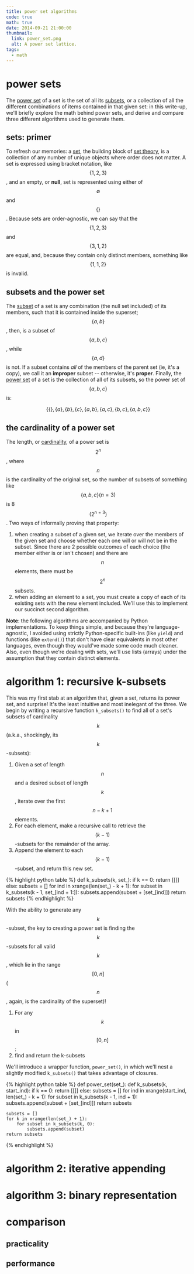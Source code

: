 ```yaml
---
title: power set algorithms
code: true
math: true
date: 2014-09-21 21:00:00
thumbnail:
  link: power_set.png
  alt: A power set lattice.
tags:
  - math
---
```


# power sets
The [power set](http://en.wikipedia.org/wiki/Power_set) of a set is the set of all its
[subsets](http://en.wikipedia.org/wiki/Subset), or a collection of all the different combinations of items contained in
that given set: in this write-up, we'll briefly explore the math behind power sets, and derive and compare three
different algorithms used to generate them.

## sets: primer
To refresh our memories: a [set](http://en.wikipedia.org/wiki/Set_(mathematics)), the building block of [set
theory](http://en.wikipedia.org/wiki/Set_theory), is a collection of any number of unique objects where order does not
matter. A set is expressed using bracket notation, like $$\{1, 2, 3\}$$, and an empty, or **null**, set is represented
using either of $$\emptyset$$ and $$\{\}$$. Because sets are order-agnostic, we can say that the $$\{1, 2, 3\}$$ and
$$\{3, 1, 2\}$$ are equal, and, because they contain only distinct members, something like $$\{1, 1, 2\}$$ is invalid.

## subsets and the power set
The [subset](http://en.wikipedia.org/wiki/Subset) of a set is any combination (the null set included) of its members,
such that it is contained inside the superset; $$\{a, b\}$$, then, is a subset of $$\{a, b, c\}$$, while $$\{a, d\}$$
is not. If a subset contains *all* of the members of the parent set (ie, it's a copy), we call it an **improper**
subset -- otherwise, it's **proper**. Finally, the [power set](http://en.wikipedia.org/wiki/Power_set) of a set is the
collection of all of its subsets, so the power set of $$\{a, b, c\}$$ is:

$$
\{
    \{\},
    \{a\},
    \{b\},
    \{c\},
    \{a, b\},
    \{a, c\},
    \{b, c\},
    \{a, b, c\}
\}
$$

## the cardinality of a power set
The length, or [cardinality](http://en.wikipedia.org/wiki/Cardinality), of a power set is $$2^n$$, where $$n$$ is the
cardinality of the original set, so the number of subsets of something like $$\{a, b, c\} (n=3)$$ is 8 $$(2^{n=3})$$.
Two ways of informally proving that property:

  1. when creating a subset of a given set, we iterate over the members of the given set and choose whether each one
     will or will not be in the subset. Since there are 2 possible outcomes of each choice (the member either is or
     isn't chosen) and there are $$n$$ elements, there must be $$2^n$$ subsets.
  2. when adding an element to a set, you must create a copy of each of its existing sets with the new element
     included. We'll use this to implement our succinct second algorithm.

**Note**: the following algorithms are accompanied by Python implementations. To keep things simple, and because
they're language-agnostic, I avoided using strictly Python-specific built-ins (like `yield`) and functions (like
`extend()`) that don't have clear equivalents in most other languages, even though they would've made some code much
cleaner. Also, even though we're dealing with sets, we'll use lists (arrays) under the assumption that they contain
distinct elements.

# algorithm 1: recursive k-subsets
This was my first stab at an algorithm that, given a set, returns its power set, and surprise! It's the least
intuitive and most inelegant of the three. We begin by writing a recursive function `k_subsets()` to find all of a
set's subsets of cardinality $$k$$ (a.k.a., shockingly, its $$k$$-subsets):

  1. Given a set of length $$n$$ and a desired subset of length $$k$$, iterate over the first $$n - k + 1$$ elements.
  2. For each element, make a recursive call to retrieve the $$(k-1)$$-subsets for the remainder of the array.
  3. Append the element to each $$(k-1)$$-subset, and return this new set.

{% highlight python table %}
def k_subsets(k, set_):
    if k == 0:
        return [[]]
    else:
        subsets = []
        for ind in xrange(len(set_) - k + 1):
            for subset in k_subsets(k - 1, set_[ind + 1:]):
                subsets.append(subset + [set_[ind]])
        return subsets
{% endhighlight %}

With the ability to generate any $$k$$-subset, the key to creating a power set is finding the $$k$$-subsets for all
valid $$k$$, which lie in the range $$[0, n]$$ ($$n$$, again, is the cardinality of the superset)!

  1. For any $$k$$ in $$[0, n]$$:
  2. find and return the k-subsets

We'll introduce a wrapper function, `power_set()`, in which we'll nest a slightly modified `k_subsets()` that takes
advantage of closures.

{% highlight python table %}
def power_set(set_):
    def k_subsets(k, start_ind):
        if k == 0:
            return [[]]
        else:
            subsets = []
            for ind in xrange(start_ind, len(set_) - k + 1):
                for subset in k_subsets(k - 1, ind + 1):
                    subsets.append(subset + [set_[ind]])
            return subsets

    subsets = []
    for k in xrange(len(set_) + 1):
        for subset in k_subsets(k, 0):
            subsets.append(subset)
    return subsets
{% endhighlight %}

# algorithm 2: iterative appending

# algorithm 3: binary representation

# comparison

## practicality

## performance
